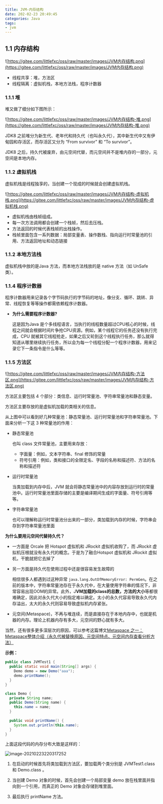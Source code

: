 ```yaml
---
title: JVM-内存结构
date: 202-02-23 20:49:45
categories: Java
tags:
- jvm
---
```



## 1.1 内存结构

![https://gitee.com/littlefxc/oss/raw/master/images/JVM内存结构.png](https://gitee.com/littlefxc/oss/raw/master/images/JVM内存结构.png)

- 线程共享：堆，方法区
- 线程隔离：虚拟机栈，本地方法栈，程序计数器

<!-- more -->

### 1.1.1 堆

堆又做了细分如下图所示：

![https://gitee.com/littlefxc/oss/raw/master/images/JVM内存结构-堆.png](https://gitee.com/littlefxc/oss/raw/master/images/JVM内存结构-堆.png)

JDK8 之前堆分为新生代、老年代和持久代（也叫永久代），其中新生代中又有伊甸园和存活区，而存活区又分为 “From survivor” 和 “To survivor”。

JDK8 之后，持久代被废弃，由元空间代替，而元空间并不是堆内存的一部分，元空间是本地内存。

### 1.1.2 虚拟机栈

虚拟机栈是线程独享的，当创建一个现成的时候就会创建虚拟机栈。

![https://gitee.com/littlefxc/oss/raw/master/images/JVM内存结构-虚拟机栈.png](https://gitee.com/littlefxc/oss/raw/master/images/JVM内存结构-虚拟机栈.png)

- 虚拟机栈由栈帧组成。
- 每一次方法调用都会创建一个栈帧，然后去压栈。
- 方法返回的时候代表栈帧的出栈操作。
- 栈帧里面包含一系列数据：局部变量表、操作数栈、指向运行时常量池的引用、方法返回地址和动态链接

### 1.1.2 本地方法栈

虚拟机栈中放的是Java 方法，而本地方法栈放的是 native 方法（如 UnSafe类）。

### 1.1.4 程序计数器

程序计数器用来记录各个字节码执行的字节码的地址，像分支、循环、跳转、异常、线程恢复等等操作都需依赖程序计数器。

- **为什么需要程序计数器?**

  这是因为Java 是个多线程语言，当执行的线程数量超过CPU核心的时候，线程之间就会根据时间片争抢CPU资源。例如，某个线程它的任务还没有执行完成，CPU 就被其它线程抢走，如果之后又轮到这个线程执行任务，那么就得知道从哪里继续执行任务，所以会为每一个线程分配一个程序计数器，用来记录它下一条指令是什么等等。

### 1.1.5 方法区

![https://gitee.com/littlefxc/oss/raw/master/images/JVM内存结构-方法区.png](https://gitee.com/littlefxc/oss/raw/master/images/JVM内存结构-方法区.png)

方法区主要包括 4 个部分：类信息、运行时常量池、字符串常量池和静态变量。

方法区主要存放的是虚拟机加载的类相关的信息。

从上图中可以看到好几种常量池：静态常量池、运行时常量池和字符串常量池。下面来分析一下这 3 种常量池的作用：

- 静态常量池

   也叫 class 文件常量池，主要用来存放：

   - 字面量：例如，文本字符串、final 修饰的常量
   - 符号引用：例如，类和接口的全限定名、字段的名称和描述符、方法的名称和描述符

- 运行时常量池

   当类加载到内存中后，JVM 就会将静态常量池中的内容存放到运行时的常量池中。运行时常量池里面存储的主要是编译期间生成的字面量、符号引用等等。

- 字符串常量池

   也可以理解称运行时常量池分出来的一部分，类加载到内存的时候，字符串会存到字符串常量池里面

**为什么要用元空间代替持久代？**

- 一方面是 Orcale 把 Hotspot 虚拟机和 JRockit 虚拟机收购了，而 JRockit 虚拟机压根就没有永久代的概念。于是为了融合Hotspot 虚拟机和 JRockit 虚拟机，干脆就把它去掉了

- 另一方面是持久代在使用过程中还是很容易发生故障的

  相信很多人都遇到过这种异常 `java.lang.OutOfMemoryError: PermGen`。在之前的版本中，字符串常量池存在于永久代中，在大量使用字符串的情况下，非常容易出现OOM的异常。此外，J**VM加载的class的总数，方法的大小**等都很难确定，因此对永久代大小的指定难以确定。太小的永久代容易导致永久代内存溢出，太大的永久代则容易导致虚拟机内存紧张。

- 元空间(Metaspace)，不再与堆连续，而是直接存在于本地内存中，也就是机器的内存。理论上机器内存有多大，元空间的野心就有多大。

当然，还有很多更多深层次的原因，可以参考这篇博文[Metaspace 之一：Metaspace整体介绍（永久代被替换原因、元空间特点、元空间内存查看分析方法）](https://www.cnblogs.com/duanxz/p/3520829.html)

**示例：**

```java
public class JVMTest1 {
  public static void main(String[] args) {
    Demo demo = new Demo("aaa");
    demo.printName();
  }
}

class Demo {
  private String name;
  public Demo(String name) {
    this.name = name;
  }
  
  public void printName() {
    System.out.println(this.name);
  }
}
```

上面这段代码的内存分布大致是这样的：

![image-20210223220317252](https://gitee.com/littlefxc/oss/raw/master/images/image-20210223220317252.png)

1. 在启动的时候首先将类加载到方法区，要加载两个类分别是 JVMTest1.class 和 Demo.class 。

2. 当创建 Demo 对象的时候，首先会创建一个局部变量 demo 放在栈里面并指向到一个引用，而真正的 Demo 对象会存储到堆里面。

3. 最后执行 printName 方法。